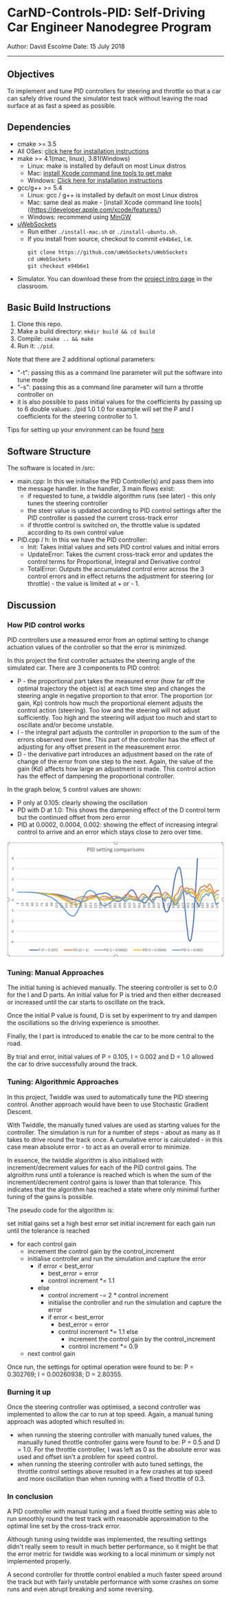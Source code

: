 # CarND-Controls-PID: Self-Driving Car Engineer Nanodegree Program

Author: David Escolme
Date: 15 July 2018

---

[//]: # (Image References)

[image1]: PID_ManualTune.PNG "PID Manual Tuning"

## Objectives

To implement and tune PID controllers for steering and throttle so that a car can safely drive round the simulator test track without leaving the road surface at as fast a speed as possible.

## Dependencies

* cmake >= 3.5
 * All OSes: [click here for installation instructions](https://cmake.org/install/)
* make >= 4.1(mac, linux), 3.81(Windows)
  * Linux: make is installed by default on most Linux distros
  * Mac: [install Xcode command line tools to get make](https://developer.apple.com/xcode/features/)
  * Windows: [Click here for installation instructions](http://gnuwin32.sourceforge.net/packages/make.htm)
* gcc/g++ >= 5.4
  * Linux: gcc / g++ is installed by default on most Linux distros
  * Mac: same deal as make - [install Xcode command line tools]((https://developer.apple.com/xcode/features/)
  * Windows: recommend using [MinGW](http://www.mingw.org/)
* [uWebSockets](https://github.com/uWebSockets/uWebSockets)
  * Run either `./install-mac.sh` or `./install-ubuntu.sh`.
  * If you install from source, checkout to commit `e94b6e1`, i.e.
    ```
    git clone https://github.com/uWebSockets/uWebSockets
    cd uWebSockets
    git checkout e94b6e1
    ```
* Simulator. You can download these from the [project intro page](https://github.com/udacity/self-driving-car-sim/releases) in the classroom.

## Basic Build Instructions

1. Clone this repo.
2. Make a build directory: `mkdir build && cd build`
3. Compile: `cmake .. && make`
4. Run it: `./pid`.

Note that there are 2 additional optional parameters:

* "-t": passing this as a command line parameter will put the software into tune mode
* "-s": passing this as a command line parameter will turn a throttle controller on
* it is also possible to pass initial values for the coefficients by passing up to 6 double values: ./pid 1.0 1.0 for example will set the P and I coefficients for the steering controller to 1.

Tips for setting up your environment can be found [here](https://classroom.udacity.com/nanodegrees/nd013/parts/40f38239-66b6-46ec-ae68-03afd8a601c8/modules/0949fca6-b379-42af-a919-ee50aa304e6a/lessons/f758c44c-5e40-4e01-93b5-1a82aa4e044f/concepts/23d376c7-0195-4276-bdf0-e02f1f3c665d)

## Software Structure

The software is located in /src:

* main.cpp: In this we initialise the PID Controller(s) and pass them into the message handler. In the handler, 3 main flows exist:
  * if requested to tune, a twiddle algorithm runs (see later) - this only tunes the steering controller
  * the steer value is updated according to PID control settings after the PID controller is passed the current cross-track error
  * if throttle control is switched on, the throttle value is updated according to its own control value
* PID.cpp / h: In this we have the PID controller:
  * Init: Takes initial values and sets PID control values and initial errors
  * UpdateError: Takes the current cross-track error and updates the control terms for Proportional, Integral and Derivative control
  * TotalError: Outputs the accumulated control error across the 3 control errors and in effect returns the adjustment for steering (or throttle) - the value is limited at + or - 1.

## Discussion

### How PID control works

PID controllers use a measured error from an optimal setting to change actuation values of the controller so that the error is minimized.

In this project the first controller actuates the steering angle of the simulated car. There are 3 components to PID control:

* P - the proportional part takes the measured error (how far off the optimal trajectory the object is) at each time step and changes the steering angle in negative proportion to that error. The proportion (or gain, Kp) controls how much the proportional element adjusts the control action (steering). Too low and the steering will not adjust sufficiently. Too high and the steering will adjust too much and start to oscillate and/or become unstable.
* I - the integral part adjusts the controller in proportion to the sum of the errors observed over time. This part of the controller has the effect of adjusting for any offset present in the measurement error.
* D - the derivative part introduces an adjustment based on the rate of change of the error from one step to the next. Again, the value of the gain (Kd) affects how large an adjustment is made. This control action has the effect of dampening the proportional controller.

In the graph below, 5 control values are shown:
* P only at 0.105: clearly showing the oscillation
* PD with D at 1.0: This shows the dampening effect of the D control term but the continued offset from zero error
* PID at 0.0002, 0.0004, 0.002: showing the effect of increasing integral control to arrive and an error which stays close to zero over time.

![alt text][image1]

### Tuning: Manual Approaches

The initial tuning is achieved manually. The steering controller is set to 0.0 for the I and D parts. An initial value for P is tried and then either decreased or increased until the car starts to oscillate on the track.

Once the initial P value is found, D is set by experiment to try and dampen the oscillations so the driving experience is smoother.

Finally, the I part is introduced to enable the car to be more central to the road.

By trial and error, initial values of P = 0.105, I = 0.002 and D = 1.0 allowed the car to drive successfully around the track.

### Tuning: Algorithmic Approaches

In this project, Twiddle was used to automatically tune the PID steering control. Another approach would have been to use Stochastic Gradient Descent.

With Twiddle, the manually tuned values are used as starting values for the controller. The simulation is run for a number of steps - about as many as it takes to drive round the track once. A cumulative error is calculated - in this case mean absolute error - to act as an overall error to minimize.

In essence, the twiddle algorithm is also initialised with increment/decrement values for each of the PID control gains. The algroithm runs until a tolerance is reached which is when the sum of the increment/decrement control gains is lower than that tolerance. This indicates that the algorithm has reached a state where only minimal further tuning of the gains is possible.

The pseudo code for the algorithm is:

set initial gains
set a high best error
set initial increment for each gain
run until the tolerance is reached
* for each control gain
  * increment the control gain by the control_increment
  * initialise controller and run the simulation and capture the error
    * if error < best_error
      * best_error = error
      * control increment *= 1.1
    * else
      * control increment -= 2 * control increment
      * initialise the controller and run the simulation and capture the error
      * if error < best_error
        * best_error = error
        * control increment *= 1.1
        else
          * increment the control gain by the control_increment
          * control increment *= 0.9
  * next control gain

Once run, the settings for optimal operation were found to be: P = 0.302769; I = 0.00260938; D = 2.80355.

### Burning it up

Once the steering controller was optimised, a second controller was implemented to allow the car to run at top speed. Again, a manual tuning approach was adopted which resulted in:
  * when running the steering controller with manually tuned values, the manually tuned throttle controller gains were found to be: P = 0.5 and D = 1.0. For the throttle controller, I was left as 0 as the absolute error was used and offset isn't a problem for speed control.
  * when running the steering controller with auto tuned settings, the throttle control settings above resulted in a few crashes at top speed and more oscillation than when running with a fixed throttle of 0.3.

### In conclusion

A PID controller with manual tuning and a fixed throttle setting was able to run smoothly round the test track with reasonable approximation to the optimal line set by the cross-track error.

Although tuning using twiddle was implemented, the resulting settings didn't really seem to result in much better performance, so it might be that the error metric for twiddle was working to a local minimum or simply not implemented properly.

A second controller for throttle control enabled a much faster speed around the track but with fairly unstable performance with some crashes on some runs and even abrupt breaking and some reversing.

